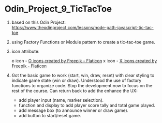 # Odin_Project_9_TicTacToe

1. based on this Odin Project: https://www.theodinproject.com/lessons/node-path-javascript-tic-tac-toe

2. using Factory Functions or Module pattern to create a tic-tac-toe game.

3. icon attribute:

    o icon - <a href="https://www.flaticon.com/free-icons/o" title="o icons">O icons created by Freepik - Flaticon</a>
    x icon - <a href="https://www.flaticon.com/free-icons/x" title="x icons">X icons created by Freepik - Flaticon</a>

4. Got the basic game to work (start, win, draw, reset) with clear styling to indicate game state (win or draw). Understood the use of factory functions to organize code. Stop the development now to focus on the rest of the course. Can return back to add the enhance the UX:
    - add player input (name, marker selection).
    - function and display to add player score tally and total game played.
    - add message box (to announce winner or draw game).
    - add button to start/reset game.